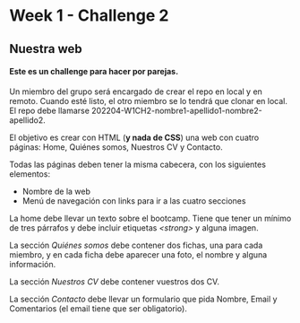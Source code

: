 # Week 1 - Challenge 2

## Nuestra web

#### Este es un challenge para hacer por parejas.

Un miembro del grupo será encargado de crear el repo en local y en remoto. Cuando esté listo, el otro miembro se lo tendrá que clonar en local. El repo debe llamarse 202204-W1CH2-nombre1-apellido1-nombre2-apellido2.

El objetivo es crear con HTML (**y nada de CSS**) una web con cuatro páginas: Home, Quiénes somos, Nuestros CV y Contacto.

Todas las páginas deben tener la misma cabecera, con los siguientes elementos:

- Nombre de la web
- Menú de navegación con links para ir a las cuatro secciones

La home debe llevar un texto sobre el bootcamp. Tiene que tener un mínimo de tres párrafos y debe incluir etiquetas _\<strong\>_ y alguna imagen.

La sección _Quiénes somos_ debe contener dos fichas, una para cada miembro, y en cada ficha debe aparecer una foto, el nombre y alguna información.

La sección _Nuestros CV_ debe contener vuestros dos CV.

La sección _Contacto_ debe llevar un formulario que pida Nombre, Email y Comentarios (el email tiene que ser obligatorio).

